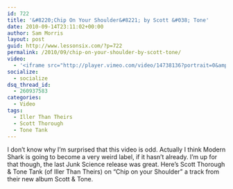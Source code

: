 ```yaml
---
id: 722
title: '&#8220;Chip On Your Shoulder&#8221; by Scott &#038; Tone'
date: 2010-09-14T23:11:02+00:00
author: Sam Morris
layout: post
guid: http://www.lessonsix.com/?p=722
permalink: /2010/09/chip-on-your-shoulder-by-scott-tone/
video:
  - '<iframe src="http://player.vimeo.com/video/14738136?portrait=0&amp;color=009aff" width="540" height="304" frameborder="0"></iframe>'
socialize:
  - socialize
dsq_thread_id:
  - 260937583
categories:
  - Video
tags:
  - Iller Than Theirs
  - Scott Thorough
  - Tone Tank
---
```

I don&#8217;t know why I&#8217;m surprised that this video is odd. Actually I think Modern Shark is going to become a very weird label, if it hasn&#8217;t already. I&#8217;m up for that though, the last Junk Science release was great. Here&#8217;s Scott Thorough & Tone Tank (of Iller Than Theirs) on &#8220;Chip on your Shoulder&#8221; a track from their new album Scott & Tone.
